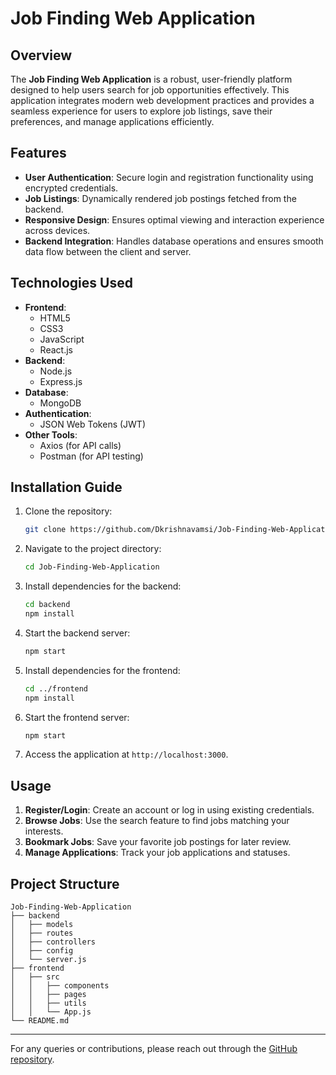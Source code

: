 # Job Finding Web Application

## Overview
The **Job Finding Web Application** is a robust, user-friendly platform designed to help users search for job opportunities effectively. This application integrates modern web development practices and provides a seamless experience for users to explore job listings, save their preferences, and manage applications efficiently.

## Features
- **User Authentication**: Secure login and registration functionality using encrypted credentials.
- **Job Listings**: Dynamically rendered job postings fetched from the backend.
- **Responsive Design**: Ensures optimal viewing and interaction experience across devices.
- **Backend Integration**: Handles database operations and ensures smooth data flow between the client and server.

## Technologies Used
- **Frontend**: 
  - HTML5
  - CSS3
  - JavaScript
  - React.js
- **Backend**:
  - Node.js
  - Express.js
- **Database**:
  - MongoDB
- **Authentication**:
  - JSON Web Tokens (JWT)
- **Other Tools**:
  - Axios (for API calls)
  - Postman (for API testing)

## Installation Guide
1. Clone the repository:
   ```bash
   git clone https://github.com/Dkrishnavamsi/Job-Finding-Web-Application.git
   ```

2. Navigate to the project directory:
   ```bash
   cd Job-Finding-Web-Application
   ```

3. Install dependencies for the backend:
   ```bash
   cd backend
   npm install
   ```

4. Start the backend server:
   ```bash
   npm start
   ```

5. Install dependencies for the frontend:
   ```bash
   cd ../frontend
   npm install
   ```

6. Start the frontend server:
   ```bash
   npm start
   ```

7. Access the application at `http://localhost:3000`.

## Usage
1. **Register/Login**: Create an account or log in using existing credentials.
2. **Browse Jobs**: Use the search feature to find jobs matching your interests.
3. **Bookmark Jobs**: Save your favorite job postings for later review.
4. **Manage Applications**: Track your job applications and statuses.

## Project Structure
```
Job-Finding-Web-Application
├── backend
│   ├── models
│   ├── routes
│   ├── controllers
│   ├── config
│   └── server.js
├── frontend
│   ├── src
│   │   ├── components
│   │   ├── pages
│   │   ├── utils
│   │   └── App.js
└── README.md
```
---
For any queries or contributions, please reach out through the [GitHub repository](https://github.com/Dkrishnavamsi/Job-Finding-Web-Application).

